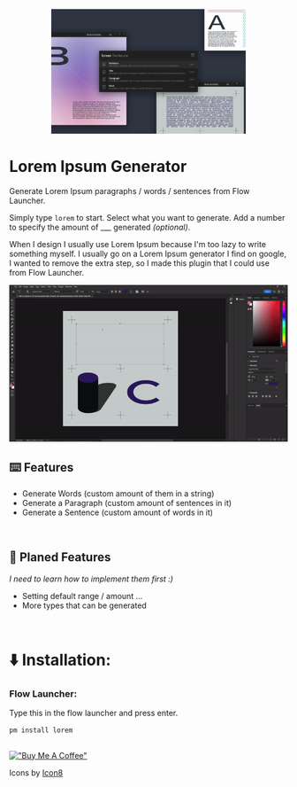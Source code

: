 <p align="center" style="width: 70%; margin: 0 auto;"><img src="./.github/NewBannerV1.jpg" alt="screenshot"></p>


# Lorem Ipsum Generator

Generate Lorem Ipsum paragraphs / words / sentences from Flow Launcher.

Simply type `lorem` to start. Select what you want to generate. Add a number to specify the amount of ___ generated *(optional)*.

When I design I usually use Lorem Ipsum because I'm too lazy to write something myself. I usually go on a Lorem Ipsum generator I find on google, I wanted to remove the extra step, so I made this plugin that I could use from Flow Launcher. 

<p align="center"><img src="./.github/screenshot.gif" alt="screenshot"></p>

## ⌨️ Features

* Generate Words (custom amount of them in a string)
* Generate a Paragraph (custom amount of sentences in it)
* Generate a Sentence (custom amount of words in it)

<br>

## 📅 Planed Features
*I need to learn how to implement them first :)*
* Setting default range / amount ...
* More types that can be generated

<br>

# ⬇️ Installation:

### Flow Launcher:
Type this in the flow launcher and press enter.
```
pm install lorem
```

##
[!["Buy Me A Coffee"](https://global.discourse-cdn.com/mcneel/uploads/default/original/4X/d/a/1/da14b0fbdaa177932b34765e3a0d1a2bdf450b45.svg)](https://ko-fi.com/tomkliner)

Icons by [Icon8]("https://icons8.com/icon/FfTWsXw7mVqG/align-left")

